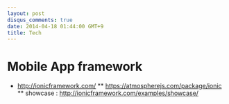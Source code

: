 ```yaml
---
layout: post
disqus_comments: true
date: 2014-04-18 01:44:00 GMT+9
title: Tech 
---
```

#  Mobile App framework
* http://ionicframework.com/
** https://atmospherejs.com/package/ionic
** showcase : http://ionicframework.com/examples/showcase/
